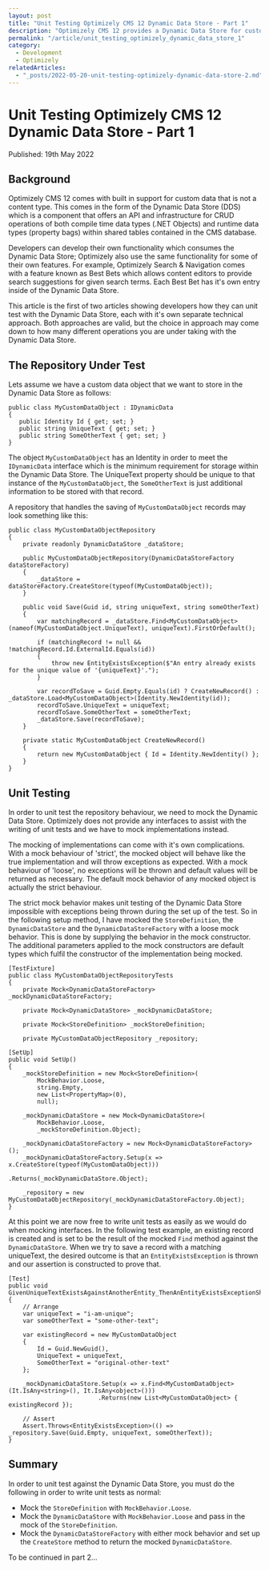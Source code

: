 ```yaml
---
layout: post
title: "Unit Testing Optimizely CMS 12 Dynamic Data Store - Part 1"
description: "Optimizely CMS 12 provides a Dynamic Data Store for custom storing of data, but how do we unit test a repository using the Dynamic Data Store?"
permalink: "/article/unit_testing_optimizely_dynamic_data_store_1"
category:
  - Development
  - Optimizely
relatedArticles:
  - "_posts/2022-05-20-unit-testing-optimizely-dynamic-data-store-2.md"
---
```


# Unit Testing Optimizely CMS 12 Dynamic Data Store - Part 1

Published: 19th May 2022

## Background

Optimizely CMS 12 comes with built in support for custom data that is not a content type.  This comes in the form of the Dynamic Data Store (DDS) which is a component that offers an API and infrastructure for CRUD operations of both compile time data types (.NET Objects) and runtime data types (property bags) within shared tables contained in the CMS database.

Developers can develop their own functionality which consumes the Dynamic Data Store; Optimizely also use the same functionality for some of their own features.  For example, Optimizely Search & Navigation comes with a feature known as Best Bets which allows content editors to provide search suggestions for given search terms.  Each Best Bet has it's own entry inside of the Dynamic Data Store.

This article is the first of two articles showing developers how they can unit test with the Dynamic Data Store, each with it's own separate technical approach.  Both approaches are valid, but the choice in approach may come down to how many different operations you are under taking with the Dynamic Data Store.

## The Repository Under Test

Lets assume we have a custom data object that we want to store in the Dynamic Data Store as follows:

    public class MyCustomDataObject : IDynamicData
    {
       public Identity Id { get; set; }
       public string UniqueText { get; set; }
       public string SomeOtherText { get; set; }
    }

The object `MyCustomDataObject` has an Identity in order to meet the `IDynamicData` interface which is the minimum requirement for storage within the Dynamic Data Store.  The UniqueText property should be unique to that instance of the `MyCustomDataObject`, the `SomeOtherText` is just additional information to be stored with that record.

A repository that handles the saving of `MyCustomDataObject` records may look something like this:

    public class MyCustomDataObjectRepository
    {
        private readonly DynamicDataStore _dataStore;
    
        public MyCustomDataObjectRepository(DynamicDataStoreFactory dataStoreFactory)
        {
            _dataStore = dataStoreFactory.CreateStore(typeof(MyCustomDataObject));
        }
    
        public void Save(Guid id, string uniqueText, string someOtherText)
        {
            var matchingRecord = _dataStore.Find<MyCustomDataObject>(nameof(MyCustomDataObject.UniqueText), uniqueText).FirstOrDefault();
    
            if (matchingRecord != null && !matchingRecord.Id.ExternalId.Equals(id))
            {
                throw new EntityExistsException($"An entry already exists for the unique value of '{uniqueText}'.");
            }
    
            var recordToSave = Guid.Empty.Equals(id) ? CreateNewRecord() : _dataStore.Load<MyCustomDataObject>(Identity.NewIdentity(id));
            recordToSave.UniqueText = uniqueText;
            recordToSave.SomeOtherText = someOtherText;
            _dataStore.Save(recordToSave);
        }
    
        private static MyCustomDataObject CreateNewRecord()
        {
            return new MyCustomDataObject { Id = Identity.NewIdentity() };
        }
    }

## Unit Testing

In order to unit test the repository behaviour, we need to mock the Dynamic Data Store.  Optimizely does not provide any interfaces to assist with the writing of unit tests and we have to mock implementations instead. 

The mocking of implementations can come with it's own complications.  With a mock behaviour of 'strict', the mocked object will behave like the true implementation and will throw exceptions as expected.  With a mock behaviour of 'loose', no exceptions will be thrown and default values will be returned as necessary.  The default mock behavior of any mocked object is actually the strict behaviour.

The strict mock behavior makes unit testing of the Dynamic Data Store impossible with exceptions being thrown during the set up of the test.  So in the following setup method, I have mocked the `StoreDefinition`, the `DynamicDataStore` and the `DynamicDataStoreFactory` with a loose mock behavior.  This is done by supplying the behavior in the mock constructor. The additional parameters applied to the mock constructors are default types which fulfil the constructor of the implementation being mocked.

    [TestFixture]
    public class MyCustomDataObjectRepositoryTests
    {
        private Mock<DynamicDataStoreFactory> _mockDynamicDataStoreFactory;
    
        private Mock<DynamicDataStore> _mockDynamicDataStore;
    
        private Mock<StoreDefinition> _mockStoreDefinition;
    
        private MyCustomDataObjectRepository _repository;
    
    [SetUp]
    public void SetUp()
    {
        _mockStoreDefinition = new Mock<StoreDefinition>(
            MockBehavior.Loose,
            string.Empty,
            new List<PropertyMap>(0),
            null);
    
        _mockDynamicDataStore = new Mock<DynamicDataStore>(
            MockBehavior.Loose,
            _mockStoreDefinition.Object);
    
        _mockDynamicDataStoreFactory = new Mock<DynamicDataStoreFactory>();
        _mockDynamicDataStoreFactory.Setup(x => x.CreateStore(typeof(MyCustomDataObject)))
                                    .Returns(_mockDynamicDataStore.Object);
    
        _repository = new MyCustomDataObjectRepository(_mockDynamicDataStoreFactory.Object);
    }

At this point we are now free to write unit tests as easily as we would do when mocking interfaces.  In the following test example, an existing record is created and is set to be the result of the mocked `Find` method against the `DynamicDataStore`. When we try to save a record with a matching uniqueText, the desired outcome is that an `EntityExistsException` is thrown and our assertion is constructed to prove that.

    [Test]
    public void GivenUniqueTextExistsAgainstAnotherEntity_ThenAnEntityExistsExceptionShouldBeThrown()
    {
        // Arrange
        var uniqueText = "i-am-unique";
        var someOtherText = "some-other-text";
    
        var existingRecord = new MyCustomDataObject
        {
            Id = Guid.NewGuid(),
            UniqueText = uniqueText,
            SomeOtherText = "original-other-text"
        };
    
        _mockDynamicDataStore.Setup(x => x.Find<MyCustomDataObject>(It.IsAny<string>(), It.IsAny<object>()))
                             .Returns(new List<MyCustomDataObject> { existingRecord });
    
        // Assert
        Assert.Throws<EntityExistsException>(() => _repository.Save(Guid.Empty, uniqueText, someOtherText));
    }

## Summary

In order to unit test against the Dynamic Data Store, you must do the following in order to write unit tests as normal:

- Mock the `StoreDefinition` with `MockBehavior.Loose`.
- Mock the `DynamicDataStore` with `MockBehavior.Loose` and pass in the mock of the `StoreDefinition`.
- Mock the `DynamicDataStoreFactory` with either mock behavior and set up the `CreateStore` method to return the mocked `DynamicDataStore`.

To be continued in part 2...
